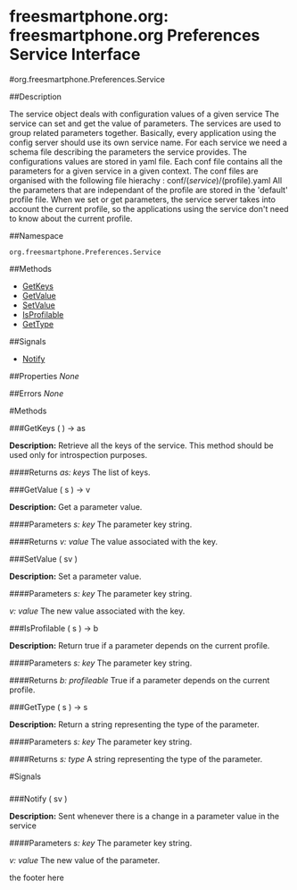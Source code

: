 
# freesmartphone.org: freesmartphone.org Preferences Service Interface
            

#org.freesmartphone.Preferences.Service

##Description


The service object deals with configuration values of a given service   The service can set and get the value of parameters.   The services are used to group related parameters together.  Basically, every application using the config server should use its own service name.   For each service we need a schema file describing the parameters the service provides.   The configurations values are stored in yaml file.  Each conf file contains all the parameters for a given service in a given context.  The conf files are organised with the following file hierachy :  conf/$(service)/$(profile).yaml   All the parameters that are independant of the profile are stored in the 'default' profile file.   When we set or get parameters, the service server takes into account the current profile,  so the applications using the service don't need to know about the current profile.


##Namespace


```org.freesmartphone.Preferences.Service```


##Methods

* [GetKeys](GetKeys)
* [GetValue](GetValue)
* [SetValue](SetValue)
* [IsProfilable](IsProfilable)
* [GetType](GetType)


##Signals

* [Notify](Notify)


##Properties
*None*

##Errors
*None*

#Methods

###<a name="GetKeys">GetKeys</a> ( ) &rarr; as


**Description:** Retrieve all the keys of the service.   This method should be used only for introspection purposes. 

####Returns
<i>as: keys</i>
The list of keys. 



###<a name="GetValue">GetValue</a> ( s ) &rarr; v


**Description:** Get a parameter value. 

####Parameters
<i>s: key</i>
The parameter key string. 


####Returns
<i>v: value</i>
The value associated with the key. 



###<a name="SetValue">SetValue</a> ( sv )


**Description:** Set a parameter value. 

####Parameters
<i>s: key</i>
The parameter key string. 

<i>v: value</i>
The new value associated with the key. 



###<a name="IsProfilable">IsProfilable</a> ( s ) &rarr; b


**Description:** Return true if a parameter depends on the current profile. 

####Parameters
<i>s: key</i>
The parameter key string. 


####Returns
<i>b: profileable</i>
True if a parameter depends on the current profile. 



###<a name="GetType">GetType</a> ( s ) &rarr; s


**Description:** Return a string representing the type of the parameter. 

####Parameters
<i>s: key</i>
The parameter key string. 


####Returns
<i>s: type</i>
A string representing the type of the parameter. 



#Signals

###
###<a name="Notify">Notify</a> ( sv )

**Description:** Sent whenever there is a change in a parameter value in the service 

####Parameters
<i>s: key</i>
The parameter key string. 

<i>v: value</i>
The new value of the parameter. 



the footer here
